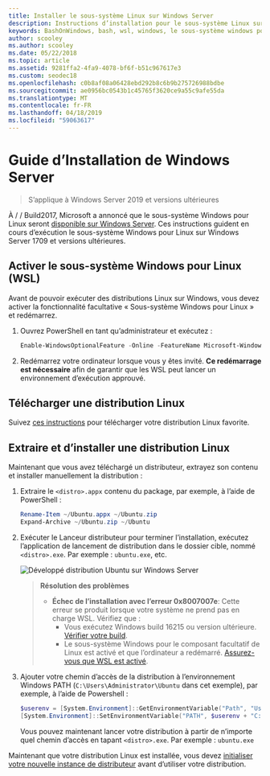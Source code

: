 ```yaml
---
title: Installer le sous-système Linux sur Windows Server
description: Instructions d’installation pour le sous-système Linux sur Windows Server.
keywords: BashOnWindows, bash, wsl, windows, le sous-système windows pour linux, windowssubsystem, ubuntu, windows server
author: scooley
ms.author: scooley
ms.date: 05/22/2018
ms.topic: article
ms.assetid: 9281ffa2-4fa9-4078-bf6f-b51c967617e3
ms.custom: seodec18
ms.openlocfilehash: c0b8af08a06428ebd292b8c6b9b275726988bdbe
ms.sourcegitcommit: ae0956bc0543b1c45765f3620ce9a55c9afe55da
ms.translationtype: MT
ms.contentlocale: fr-FR
ms.lasthandoff: 04/18/2019
ms.locfileid: "59063617"
---
```

# <a name="windows-server-installation-guide"></a>Guide d’Installation de Windows Server

> S’applique à Windows Server 2019 et versions ultérieures

À / / Build2017, Microsoft a annoncé que le sous-système Windows pour Linux seront [disponible sur Windows Server](https://blogs.technet.microsoft.com/hybridcloud/2017/05/10/windows-server-for-developers-news-from-microsoft-build-2017/).  Ces instructions guident en cours d’exécution le sous-système Windows pour Linux sur Windows Server 1709 et versions ultérieures.

## <a name="enable-the-windows-subsystem-for-linux-wsl"></a>Activer le sous-système Windows pour Linux (WSL)

Avant de pouvoir exécuter des distributions Linux sur Windows, vous devez activer la fonctionnalité facultative « Sous-système Windows pour Linux » et redémarrez.

1. Ouvrez PowerShell en tant qu’administrateur et exécutez :
    ```powershell
    Enable-WindowsOptionalFeature -Online -FeatureName Microsoft-Windows-Subsystem-Linux
    ```

2. Redémarrez votre ordinateur lorsque vous y êtes invité. **Ce redémarrage est nécessaire** afin de garantir que les WSL peut lancer un environnement d’exécution approuvé.

## <a name="download-a-linux-distro"></a>Télécharger une distribution Linux

Suivez [ces instructions](install-manual.md) pour télécharger votre distribution Linux favorite.

## <a name="extract-and-install-a-linux-distro"></a>Extraire et d’installer une distribution Linux
Maintenant que vous avez téléchargé un distributeur, extrayez son contenu et installer manuellement la distribution :

1. Extraire le `<distro>.appx` contenu du package, par exemple, à l’aide de PowerShell :

    ```powershell
    Rename-Item ~/Ubuntu.appx ~/Ubuntu.zip
    Expand-Archive ~/Ubuntu.zip ~/Ubuntu
    ```

2. Exécuter le Lanceur distributeur pour terminer l’installation, exécutez l’application de lancement de distribution dans le dossier cible, nommé `<distro>.exe`. Par exemple : `ubuntu.exe`, etc.

    ![Développé distribution Ubuntu sur Windows Server](media/server-appx-expand.png)

    > **Résolution des problèmes**
    > * **Échec de l’installation avec l’erreur 0x8007007e**: Cette erreur se produit lorsque votre système ne prend pas en charge WSL. Vérifiez que :
    >   * Vous exécutez Windows build 16215 ou version ultérieure. [Vérifier votre build](troubleshooting.md#check-your-build-number).
    >   * Le sous-système Windows pour le composant facultatif de Linux est activé et que l’ordinateur a redémarré.  [Assurez-vous que WSL est activé](troubleshooting.md#confirm-wsl-is-enabled).
    
3. Ajouter votre chemin d’accès de la distribution à l’environnement Windows PATH (`C:\Users\Administrator\Ubuntu` dans cet exemple), par exemple, à l’aide de Powershell :
        
    ```powershell
    $userenv = [System.Environment]::GetEnvironmentVariable("Path", "User")
    [System.Environment]::SetEnvironmentVariable("PATH", $userenv + "C:\Users\Administrator\Ubuntu", "User")
    ```
    Vous pouvez maintenant lancer votre distribution à partir de n’importe quel chemin d’accès en tapant `<distro>.exe`. Par exemple : `ubuntu.exe`

Maintenant que votre distribution Linux est installée, vous devez [initialiser votre nouvelle instance de distributeur](initialize-distro.md) avant d’utiliser votre distribution.

